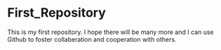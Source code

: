 # First_Repository
This is my first repository. I hope there will be many more and I can use Github to foster collaberation and cooperation with others. 
